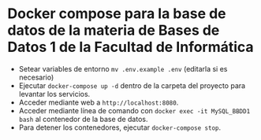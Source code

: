Docker compose para la base de datos de la materia de Bases de Datos 1 de la Facultad de Informática
====


* Setear variables de entorno `mv .env.example .env` (editarla si es necesario)
* Ejecutar `docker-compose up -d` dentro de la carpeta del proyecto para levantar los servicios.
* Acceder mediante web a `http://localhost:8080`.
* Acceder mediante línea de comando con `docker exec -it MySQL_BBDD1 bash` al contenedor de la base de datos.
* Para detener los contenedores, ejecutar `docker-compose stop`.
